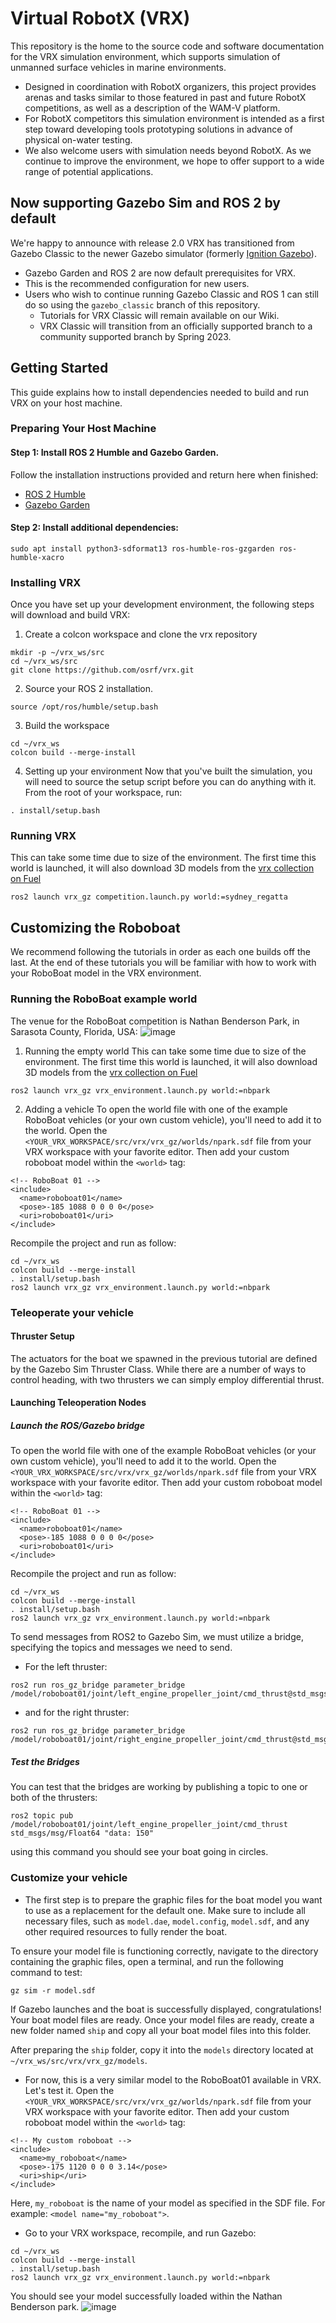# Virtual RobotX (VRX)
This repository is the home to the source code and software documentation for the VRX simulation environment, which supports simulation of unmanned surface vehicles in marine environments.
* Designed in coordination with RobotX organizers, this project provides arenas and tasks similar to those featured in past and future RobotX competitions, as well as a description of the WAM-V platform.
* For RobotX competitors this simulation environment is intended as a first step toward developing tools prototyping solutions in advance of physical on-water testing.
* We also welcome users with simulation needs beyond RobotX. As we continue to improve the environment, we hope to offer support to a wide range of potential applications.
## Now supporting Gazebo Sim and ROS 2 by default
We're happy to announce with release 2.0 VRX has transitioned from Gazebo Classic to the newer Gazebo simulator (formerly [Ignition Gazebo](https://www.openrobotics.org/blog/2022/4/6/a-new-era-for-gazebo)). 
* Gazebo Garden and ROS 2 are now default prerequisites for VRX.
* This is the recommended configuration for new users.
* Users who wish to continue running Gazebo Classic and ROS 1 can still do so using the `gazebo_classic` branch of this repository. 
  * Tutorials for VRX Classic will remain available on our Wiki.
  * VRX Classic will transition from an officially supported branch to a community supported branch by Spring 2023.
 
## Getting Started
This guide explains how to install dependencies needed to build and run VRX on your host machine.
### Preparing Your Host Machine
#### Step 1: Install ROS 2 Humble and Gazebo Garden.
Follow the installation instructions provided and return here when finished:
- [ROS 2 Humble](https://docs.ros.org/en/humble/Installation/Ubuntu-Install-Debians.html)
- [Gazebo Garden](https://gazebosim.org/docs/garden/install_ubuntu)
#### Step 2: Install additional dependencies:
```
sudo apt install python3-sdformat13 ros-humble-ros-gzgarden ros-humble-xacro
```
### Installing VRX
Once you have set up your development environment, the following steps will download and build VRX:
1. Create a colcon workspace and clone the vrx repository
```
mkdir -p ~/vrx_ws/src
cd ~/vrx_ws/src
git clone https://github.com/osrf/vrx.git
```
2. Source your ROS 2 installation.
```
source /opt/ros/humble/setup.bash
```
3. Build the workspace
```
cd ~/vrx_ws
colcon build --merge-install
```
4. Setting up your environment
Now that you've built the simulation, you will need to source the setup script before you can do anything with it. From the root of your workspace, run:
```
. install/setup.bash
```
### Running VRX
This can take some time due to size of the environment. The first time this world is launched, it will also download 3D models from the [vrx collection on Fuel](https://app.ignitionrobotics.org/OpenRobotics/fuel/collections/vrx)
```
ros2 launch vrx_gz competition.launch.py world:=sydney_regatta
```
## Customizing the Roboboat
We recommend following the tutorials in order as each one builds off the last. At the end of these tutorials you will be familiar with how to work with your RoboBoat model in the VRX environment.
### Running the RoboBoat example world
The venue for the RoboBoat competition is Nathan Benderson Park, in Sarasota County, Florida, USA:
![image](https://github.com/user-attachments/assets/353b67bf-4e99-4a93-b399-221293aee340)
1. Running the empty world
This can take some time due to size of the environment. The first time this world is launched, it will also download 3D models from the [vrx collection on Fuel](https://app.ignitionrobotics.org/OpenRobotics/fuel/collections/vrx)
```
ros2 launch vrx_gz vrx_environment.launch.py world:=nbpark
```
2. Adding a vehicle
To open the world file with one of the example RoboBoat vehicles (or your own custom vehicle), you'll need to add it to the world. Open the `<YOUR_VRX_WORKSPACE/src/vrx/vrx_gz/worlds/npark.sdf` file from your VRX workspace with your favorite editor. Then add your custom roboboat model within the `<world>` tag:
```
<!-- RoboBoat 01 -->
<include>
  <name>roboboat01</name>
  <pose>-185 1088 0 0 0 0</pose>
  <uri>roboboat01</uri>
</include>
```
Recompile the project and run as follow:
```
cd ~/vrx_ws
colcon build --merge-install
. install/setup.bash
ros2 launch vrx_gz vrx_environment.launch.py world:=nbpark
```
### Teleoperate your vehicle
#### Thruster Setup
The actuators for the boat we spawned in the previous tutorial are defined by the Gazebo Sim Thruster Class. While there are a number of ways to control heading, with two thrusters we can simply employ differential thrust.
#### Launching Teleoperation Nodes
##### Launch the ROS/Gazebo bridge
To open the world file with one of the example RoboBoat vehicles (or your own custom vehicle), you'll need to add it to the world.  Open the `<YOUR_VRX_WORKSPACE/src/vrx/vrx_gz/worlds/npark.sdf` file from your VRX workspace with your favorite editor. Then add your custom roboboat model within the `<world>` tag:
```
<!-- RoboBoat 01 -->
<include>
  <name>roboboat01</name>
  <pose>-185 1088 0 0 0 0</pose>
  <uri>roboboat01</uri>
</include>
```
Recompile the project and run as follow:
```
cd ~/vrx_ws
colcon build --merge-install
. install/setup.bash
ros2 launch vrx_gz vrx_environment.launch.py world:=nbpark
```
To send messages from ROS2 to Gazebo Sim, we must utilize a bridge, specifying the topics and messages we need to send. 
- For the left thruster:
```
ros2 run ros_gz_bridge parameter_bridge /model/roboboat01/joint/left_engine_propeller_joint/cmd_thrust@std_msgs/msg/Float64]gz.msgs.Double
```
- and for the right thruster:
```
ros2 run ros_gz_bridge parameter_bridge /model/roboboat01/joint/right_engine_propeller_joint/cmd_thrust@std_msgs/msg/Float64]gz.msgs.Double
```
##### Test the Bridges
You can test that the bridges are working by publishing a topic to one or both of the thrusters:
```
ros2 topic pub /model/roboboat01/joint/left_engine_propeller_joint/cmd_thrust std_msgs/msg/Float64 "data: 150"
```
using this command you should see your boat going in circles.

### Customize your vehicle
- The first step is to prepare the graphic files for the boat model you want to use as a replacement for the default one. Make sure to include all necessary files, such as `model.dae`, `model.config`, `model.sdf`, and any other required resources to fully render the boat.

To ensure your model file is functioning correctly, navigate to the directory containing the graphic files, open a terminal, and run the following command to test:
```
gz sim -r model.sdf
```
If Gazebo launches and the boat is successfully displayed, congratulations! Your boat model files are ready. Once your model files are ready, create a new folder named `ship` and copy all your boat model files into this folder.

After preparing the `ship` folder, copy it into the `models` directory located at `~/vrx_ws/src/vrx/vrx_gz/models`.

- For now, this is a very similar model to the RoboBoat01 available in VRX. Let's test it. Open the `<YOUR_VRX_WORKSPACE/src/vrx/vrx_gz/worlds/npark.sdf` file from your VRX workspace with your favorite editor. Then add your custom roboboat model within the `<world>` tag:
```
<!-- My custom roboboat -->
<include>
  <name>my_roboboat</name>
  <pose>-175 1120 0 0 0 3.14</pose>
  <uri>ship</uri>
</include>
```
Here, `my_roboboat` is the name of your model as specified in the SDF file. For example: `<model name="my_roboboat">`.

- Go to your VRX workspace, recompile, and run Gazebo:
```
cd ~/vrx_ws
colcon build --merge-install
. install/setup.bash
ros2 launch vrx_gz vrx_environment.launch.py world:=nbpark
```
You should see your model successfully loaded within the Nathan Benderson park.
![image](https://github.com/user-attachments/assets/613d5775-6014-4b82-a3fd-4233b522e6d9)



